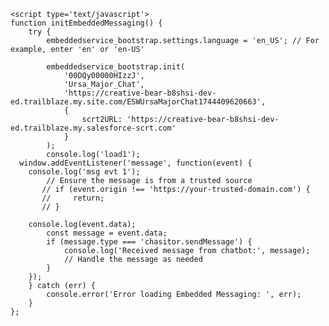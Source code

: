 <html>
 <head>
	 <meta name="viewport" content="width=device-width, initial-scale=1, minimum-scale=1">
 </head>
	
  <body>
	
    <script type='text/javascript'>
	function initEmbeddedMessaging() {
		try {
			embeddedservice_bootstrap.settings.language = 'en_US'; // For example, enter 'en' or 'en-US'

			embeddedservice_bootstrap.init(
				'00DQy00000HIzzJ',
				'Ursa_Major_Chat',
				'https://creative-bear-b8shsi-dev-ed.trailblaze.my.site.com/ESWUrsaMajorChat1744409620663',
				{
					scrt2URL: 'https://creative-bear-b8shsi-dev-ed.trailblaze.my.salesforce-scrt.com'
				}
			);
   			console.log('load1');
      window.addEventListener('message', function(event) {
		console.log('msg evt 1');
            // Ensure the message is from a trusted source
           // if (event.origin !== 'https://your-trusted-domain.com') {
           //     return;
           // }
	    
		console.log(event.data);
            const message = event.data;
            if (message.type === 'chasitor.sendMessage') {
                console.log('Received message from chatbot:', message);
                // Handle the message as needed
            }
        });
		} catch (err) {
			console.error('Error loading Embedded Messaging: ', err);
		}
	}; 	
</script>
<script type='text/javascript' src='https://creative-bear-b8shsi-dev-ed.trailblaze.my.site.com/ESWUrsaMajorChat1744409620663/assets/js/bootstrap.min.js' onload='initEmbeddedMessaging()'>
	
</script>

  </body>
</html>

